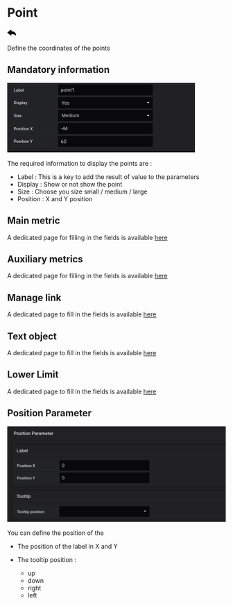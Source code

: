 
# Point
[![](../../screenshots/other/Go-back.png)](coordinates.md)
 
Define the coordinates of the points



## Mandatory information


![saisie point](../../screenshots/editor/coordinates/screen-point/obligatoire.jpg)


The required information to display the points are : 



- Label : This is a key to add the result of value to the parameters 
- Display : Show or not show the point
- Size : Choose you size small / medium / large
- Position : X and Y position



## Main metric

A dedicated page for filling in the fields is available [here](coordinates-main-metric.md)


## Auxiliary metrics

A dedicated page for filling in the fields is available [here](coordinates-auxiliary-metric.md)


## Manage link

A dedicated page to fill in the fields is available [here](coordinates-manage-link.md)



## Text object


A dedicated page to fill in the fields is available [here](coordinates-object-text.md)


## Lower Limit


A dedicated page to fill in the fields is available [here](coordinates-lower-limit.md)


## Position Parameter


![position parameter](../../screenshots/editor/coordinates/screen-point/position-parameter.jpg)

You can define the position of the 


  - The position of the label in X and Y


  - The tooltip position : 
    - up
    - down
    - right
    - left 







